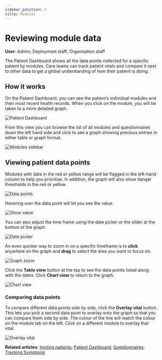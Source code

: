 ```yaml
---
sidebar_position: 2
title: Modules
---
```

# Reviewing module data
**User**: Admin; Deployment staff; Organisation staff

The Patient Dashboard shows all the data points collected for a specific patient by modules. Care teams can track patient vitals and compare it next to other data to get a global understanding of how their patient is doing.

## How it works​
On the Patient Dashboard, you can see the patient’s individual modules and their most recent health records. When you click on the module, you will be taken to a more detailed graph.

![Patient Dashboard](./assets/PatientDashboard01.png)

From this view you can browse the list of all modules and questionnaires down the left hand side and click to see a graph showing previous entries in either table or graph format.

![Modules sidebar](./assets/PatientDashboard02.png)

## Viewing patient data points 
Modules with data in the red or yellow range will be flagged in the left-hand column to help you prioritise. In addition, the graph will also show danger thresholds in the red or yellow.

![Data points](./assets/PatientDashboard03.png)

Hovering over the data point will let you see the value.

![Show value](./assets/PatientDashboard04.png)

You can also adjust the time frame using the date picker or the slider at the bottom of the graph.

![Date picker](./assets/PatientDashboard05.png)

An even quicker way to zoom in on a specific timeframe is to **click** anywhere on the graph and **drag** to select the area you want to focus on.

![Graph zoom](./assets/PatientDashboard06.png)

Click the **Table view** button at the top to see the data points listed along with the dates. Click **Chart view** to return to the graph.

![Chart view](./assets/PatientDashboard07.png)

### Comparing data points
To compare different data points side by side, click the **Overlay vital** button. This lets you pick a second data point to overlay onto the graph so that you can compare them side by side. The colour of the line will match the colour on the module tab on the left. Click on a different module to overlay that vital.

![Overlay vital](./assets/PatientDashboard08.png)

**Related articles**: [Inviting patients](../roles-and-permissions/inviting-patients.md); [Patient Dashboard](./patient-dashboard.md); [Questionnaires](./questionnaires.md); [Tracking Symptoms](./symptoms.md)  
